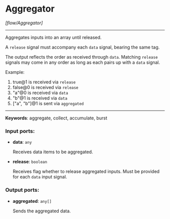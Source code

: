 # Aggregator

_[flow/Aggregator]_

---

Aggregates inputs into an array until released.  
  
A `release` signal must accompany each `data` signal, bearing the same tag.  
  
The output reflects the order as received through `data`. Matching `release` signals may come in any order as long as each pairs up with a `data` signal.  
  
Example:  
1. true@1 is received via `release`  
2. false@0 is received via `release`  
3. "a"@0 is received via `data`  
4. "b"@1 is received via `data`  
5. ["a", "b"]@1 is sent via `aggregated`  

---

__Keywords__: aggregate, collect, accumulate, burst

### Input ports:

* __data__: ` any `

    Receives data items to be aggregated.


* __release__: ` boolean `

    Receives flag whether to release aggregated inputs. Must be provided for each `data` input signal.

### Output ports:

* __aggregated__: ` any[] `

    Sends the aggregated data.

